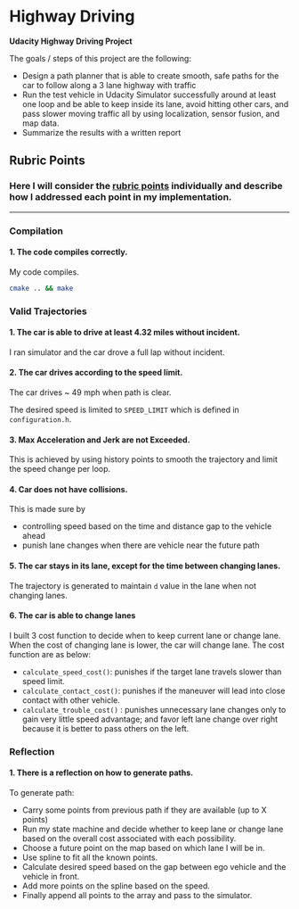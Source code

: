 
# **Highway Driving** 

**Udacity Highway Driving Project**

The goals / steps of this project are the following:
* Design a path planner that is able to create smooth, safe paths for the car to follow along a 3 lane highway with traffic
* Run the test vehicle in Udacity Simulator successfully around at least one loop and be able to keep inside its lane, avoid hitting other cars, and pass slower moving traffic all by using localization, sensor fusion, and map data.
* Summarize the results with a written report


## Rubric Points
### Here I will consider the [rubric points](https://review.udacity.com/#!/rubrics/1971/view) individually and describe how I addressed each point in my implementation.  

---
### Compilation

#### 1. The code compiles correctly.
My code compiles.
```sh
cmake .. && make
```

### Valid Trajectories

#### 1. The car is able to drive at least 4.32 miles without incident.
I ran simulator and the car drove a full lap without incident.

#### 2. The car drives according to the speed limit.
The car drives ~ 49 mph when path is clear.

The desired speed is limited to `SPEED_LIMIT` which is defined in `configuration.h`.

#### 3. Max Acceleration and Jerk are not Exceeded.
This is achieved by using history points to smooth the trajectory and limit the speed change per loop.

#### 4. Car does not have collisions.
This is made sure by 
* controlling speed based on the time and distance gap to the vehicle ahead 
* punish lane changes when there are vehicle near the future path 

#### 5. The car stays in its lane, except for the time between changing lanes.
The trajectory is generated to maintain `d` value in the lane when not changing lanes.

#### 6. The car is able to change lanes
I built 3 cost function to decide when to keep current lane or change lane. When the cost of changing lane is lower, the car will change lane. The cost function are as below:
* `calculate_speed_cost()`: punishes if the target lane travels slower than speed limit.
* `calculate_contact_cost()`: punishes if the maneuver will lead into close contact with other vehicle.
* `calculate_trouble_cost()` : punishes unnecessary lane changes only to gain very little speed advantage; and favor left lane change over right because it is better to pass others on the left.

 
### Reflection

#### 1. There is a reflection on how to generate paths.
To generate path:
- Carry some points from previous path if they are available (up to X points)
- Run my state machine and decide whether to keep lane or change lane based on the overall cost associated with each possibility.
- Choose a future point on the map based on which lane I will be in.
- Use spline to fit all the known points.
- Calculate desired speed based on the gap between ego vehicle and the vehicle in front.
- Add more points on the spline based on the speed.
- Finally append all points to the array and pass to the simulator.

